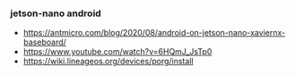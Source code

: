 


### jetson-nano android

- https://antmicro.com/blog/2020/08/android-on-jetson-nano-xaviernx-baseboard/
- https://www.youtube.com/watch?v=6HQmJ_JsTp0
- https://wiki.lineageos.org/devices/porg/install


